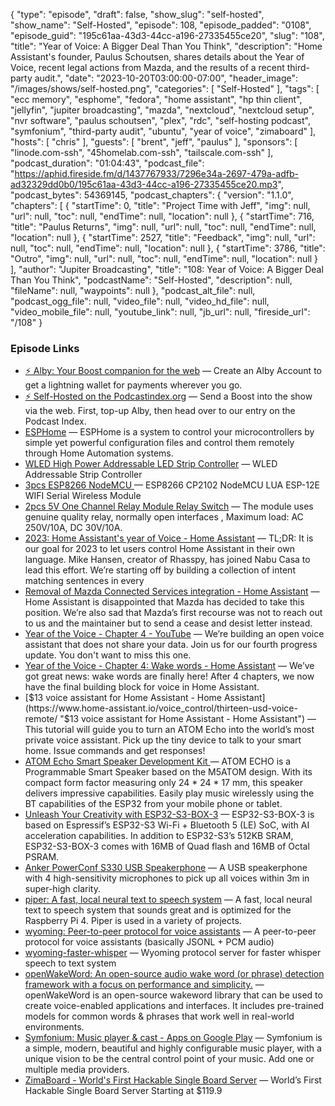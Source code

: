 {
  "type": "episode",
  "draft": false,
  "show_slug": "self-hosted",
  "show_name": "Self-Hosted",
  "episode": 108,
  "episode_padded": "0108",
  "episode_guid": "195c61aa-43d3-44cc-a196-27335455ce20",
  "slug": "108",
  "title": "Year of Voice: A Bigger Deal Than You Think",
  "description": "Home Assistant's founder, Paulus Schoutsen, shares details about the Year of Voice, recent legal actions from Mazda, and the results of a recent third-party audit.",
  "date": "2023-10-20T03:00:00-07:00",
  "header_image": "/images/shows/self-hosted.png",
  "categories": [
    "Self-Hosted"
  ],
  "tags": [
    "ecc memory",
    "esphome",
    "fedora",
    "home assistant",
    "hp thin client",
    "jellyfin",
    "jupiter broadcasting",
    "mazda",
    "nextcloud",
    "nextcloud setup",
    "nvr software",
    "paulus schoutsen",
    "plex",
    "rdc",
    "self-hosting podcast",
    "symfonium",
    "third-party audit",
    "ubuntu",
    "year of voice",
    "zimaboard"
  ],
  "hosts": [
    "chris"
  ],
  "guests": [
    "brent",
    "jeff",
    "paulus"
  ],
  "sponsors": [
    "linode.com-ssh",
    "45homelab.com-ssh",
    "tailscale.com-ssh"
  ],
  "podcast_duration": "01:04:43",
  "podcast_file": "https://aphid.fireside.fm/d/1437767933/7296e34a-2697-479a-adfb-ad32329dd0b0/195c61aa-43d3-44cc-a196-27335455ce20.mp3",
  "podcast_bytes": 54369145,
  "podcast_chapters": {
    "version": "1.1.0",
    "chapters": [
      {
        "startTime": 0,
        "title": "Project Time with Jeff",
        "img": null,
        "url": null,
        "toc": null,
        "endTime": null,
        "location": null
      },
      {
        "startTime": 716,
        "title": "Paulus Returns",
        "img": null,
        "url": null,
        "toc": null,
        "endTime": null,
        "location": null
      },
      {
        "startTime": 2527,
        "title": "Feedback",
        "img": null,
        "url": null,
        "toc": null,
        "endTime": null,
        "location": null
      },
      {
        "startTime": 3786,
        "title": "Outro",
        "img": null,
        "url": null,
        "toc": null,
        "endTime": null,
        "location": null
      }
    ],
    "author": "Jupiter Broadcasting",
    "title": "108: Year of Voice: A Bigger Deal Than You Think",
    "podcastName": "Self-Hosted",
    "description": null,
    "fileName": null,
    "waypoints": null
  },
  "podcast_alt_file": null,
  "podcast_ogg_file": null,
  "video_file": null,
  "video_hd_file": null,
  "video_mobile_file": null,
  "youtube_link": null,
  "jb_url": null,
  "fireside_url": "/108"
}


### Episode Links

  * [⚡ Alby: Your Boost companion for the web](https://getalby.com/ "⚡ Alby: Your Boost companion for the web") — Create an Alby Account to get a lightning wallet for payments wherever you go. 
  * [⚡ Self-Hosted on the Podcastindex.org](https://podcastindex.org/podcast/830124 "⚡ Self-Hosted on the Podcastindex.org") — Send a Boost into the show via the web. First, top-up Alby, then head over to our entry on the Podcast Index.
  * [ESPHome](https://esphome.io/index.html "ESPHome") — ESPHome is a system to control your microcontrollers by simple yet powerful configuration files and control them remotely through Home Automation systems.
  * [WLED High Power Addressable LED Strip Controller](https://www.athom.tech/blank-1/wled-high-power-led-strip-controller "WLED High Power Addressable LED Strip Controller") — WLED Addressable Strip Controller
  * [3pcs ESP8266 NodeMCU ](https://www.amazon.com/gp/product/B081CSJV2V/ref=ppx_yo_dt_b_search_asin_title?ie=UTF8&th=1 "3pcs ESP8266 NodeMCU ") — ESP8266 CP2102 NodeMCU LUA ESP-12E WIFI Serial Wireless Module 
  * [2pcs 5V One Channel Relay Module Relay Switch](https://www.amazon.com/gp/product/B00LW15A4W/ref=ppx_yo_dt_b_search_asin_title?ie=UTF8&psc=1 "2pcs 5V One Channel Relay Module Relay Switch") — The module uses genuine quality relay, normally open interfaces , Maximum load: AC 250V/10A, DC 30V/10A. 
  * [2023: Home Assistant's year of Voice - Home Assistant](https://www.home-assistant.io/blog/2022/12/20/year-of-voice/ "2023: Home Assistant's year of Voice - Home Assistant") — TL;DR: It is our goal for 2023 to let users control Home Assistant in their own language. Mike Hansen, creator of Rhasspy, has joined Nabu Casa to lead this effort. We’re starting off by building a collection of intent matching sentences in every 
  * [Removal of Mazda Connected Services integration - Home Assistant](https://www.home-assistant.io/blog/2023/10/13/removal-of-mazda-connected-services-integration/ "Removal of Mazda Connected Services integration - Home Assistant") — Home Assistant is disappointed that Mazda has decided to take this position. We’re also sad that Mazda’s first recourse was not to reach out to us and the maintainer but to send a cease and desist letter instead.
  * [Year of the Voice - Chapter 4 - YouTube](https://www.youtube.com/watch?v=YzgYYkOrnhQ "Year of the Voice - Chapter 4 - YouTube") — We’re building an open voice assistant that does not share your data. Join us for our fourth progress update. You don't want to miss this one. 
  * [Year of the Voice - Chapter 4: Wake words - Home Assistant](https://www.home-assistant.io/blog/2023/10/12/year-of-the-voice-chapter-4-wakewords/ "Year of the Voice - Chapter 4: Wake words - Home Assistant") — We’ve got great news: wake words are finally here! After 4 chapters, we now have the final building block for voice in Home Assistant.
  * [$13 voice assistant for Home Assistant - Home Assistant](https://www.home-assistant.io/voice_control/thirteen-usd-voice-remote/ "$13 voice assistant for Home Assistant - Home Assistant") — This tutorial will guide you to turn an ATOM Echo into the world’s most private voice assistant. Pick up the tiny device to talk to your smart home. Issue commands and get responses!
  * [ATOM Echo Smart Speaker Development Kit ](https://shop.m5stack.com/products/atom-echo-smart-speaker-dev-kit?ref=NabuCasa "ATOM Echo Smart Speaker Development Kit ") — ATOM ECHO is a Programmable Smart Speaker based on the M5ATOM design. With its compact form factor measuring only 24 * 24 * 17 mm, this speaker delivers impressive capabilities. Easily play music wirelessly using the BT capabilities of the ESP32 from your mobile phone or tablet.
  * [Unleash Your Creativity with ESP32-S3-BOX-3](https://www.espressif.com/en/news/ESP32-S3-BOX-3?1 "Unleash Your Creativity with ESP32-S3-BOX-3") — ESP32-S3-BOX-3 is based on Espressif’s ESP32-S3 Wi-Fi + Bluetooth 5 (LE) SoC, with AI acceleration capabilities. In addition to ESP32-S3’s 512KB SRAM, ESP32-S3-BOX-3 comes with 16MB of Quad flash and 16MB of Octal PSRAM.
  * [Anker PowerConf S330 USB Speakerphone](https://www.amazon.com/Anker-Speakerphone-Conference-Enhancement-Microphones/dp/B09FJ7LWX4/ref=sr_1_3?crid=2GPW20VJXAJ7H "Anker PowerConf S330 USB Speakerphone") — A USB speakerphone with 4 high-sensitivity microphones to pick up all voices within 3m in super-high clarity. 
  * [piper: A fast, local neural text to speech system](https://github.com/rhasspy/piper/ "piper: A fast, local neural text to speech system") — A fast, local neural text to speech system that sounds great and is optimized for the Raspberry Pi 4. Piper is used in a variety of projects.
  * [wyoming: Peer-to-peer protocol for voice assistants](https://github.com/rhasspy/wyoming "wyoming: Peer-to-peer protocol for voice assistants") — A peer-to-peer protocol for voice assistants (basically JSONL + PCM audio)
  * [wyoming-faster-whisper](https://github.com/rhasspy/wyoming-faster-whisper "wyoming-faster-whisper") — Wyoming protocol server for faster whisper speech to text system
  * [openWakeWord: An open-source audio wake word (or phrase) detection framework with a focus on performance and simplicity.](https://github.com/dscripka/openWakeWord "openWakeWord: An open-source audio wake word \(or phrase\) detection framework with a focus on performance and simplicity.") — openWakeWord is an open-source wakeword library that can be used to create voice-enabled applications and interfaces. It includes pre-trained models for common words & phrases that work well in real-world environments.
  * [Symfonium: Music player & cast - Apps on Google Play](https://play.google.com/store/apps/details?id=app.symfonik.music.player&hl=en_US&gl=US "Symfonium: Music player & cast - Apps on Google Play") — Symfonium is a simple, modern, beautiful and highly configurable music player, with a unique vision to be the central control point of your music. Add one or multiple media providers.
  * [ZimaBoard - World's First Hackable Single Board Server](https://www.zimaboard.com/ "ZimaBoard - World's First Hackable Single Board Server") — World’s First Hackable Single Board Server Starting at $119.9


